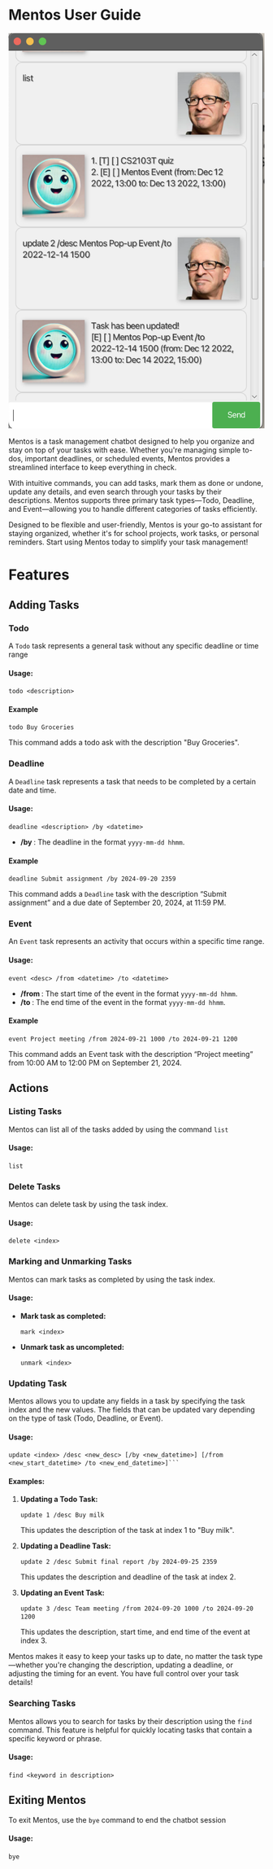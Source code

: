 # Mentos User Guide

![Ui.png](Ui.png)

Mentos is a task management chatbot designed to help you organize and stay on top of your tasks with ease. Whether you're managing simple to-dos, important deadlines, or scheduled events, Mentos provides a streamlined interface to keep everything in check.

With intuitive commands, you can add tasks, mark them as done or undone, update any details, and even search through your tasks by their descriptions. Mentos supports three primary task types—Todo, Deadline, and Event—allowing you to handle different categories of tasks efficiently.

Designed to be flexible and user-friendly, Mentos is your go-to assistant for staying organized, whether it's for school projects, work tasks, or personal reminders. Start using Mentos today to simplify your task management!
# Features

## Adding Tasks

### Todo 
A `Todo` task represents a general task without any specific deadline or time range

#### Usage:
```declarative
todo <description>
```

#### Example
```declarative
todo Buy Groceries
```
This command adds a todo ask with the description "Buy Groceries".

### Deadline 
A `Deadline` task represents a task that needs to be completed by a certain date and time.

#### Usage:
```declarative
deadline <description> /by <datetime>
```
- **/by <datetime>**: The deadline in the format `yyyy-mm-dd hhmm`.

#### Example
```declarative
deadline Submit assignment /by 2024-09-20 2359
```
This command adds a `Deadline` task with the description “Submit assignment” and a due date of September 20, 2024, at 11:59 PM.

### Event
An `Event` task represents an activity that occurs within a specific time range.

#### Usage:
```declarative
event <desc> /from <datetime> /to <datetime>
```
- **/from <datetime>**: The start time of the event in the format `yyyy-mm-dd hhmm`.
- **/to <datetime>**: The end time of the event in the format `yyyy-mm-dd hhmm`.

#### Example
```declarative
event Project meeting /from 2024-09-21 1000 /to 2024-09-21 1200
```
This command adds an Event task with the description “Project meeting” from 10:00 AM to 12:00 PM on September 21, 2024.

## Actions

### Listing Tasks
Mentos can list all of the tasks added by using the command `list`

#### Usage:
```declarative
list
```

### Delete Tasks
Mentos can delete task by using the task index.

#### Usage:
```declarative
delete <index>
```

### Marking and Unmarking Tasks
Mentos can mark tasks as completed by using the task index.

#### Usage:
- **Mark task as completed:**
    ```
    mark <index>
    ```
- **Unmark task as uncompleted:**
    ```
    unmark <index>
    ```
### Updating Task
Mentos allows you to update any fields in a task by specifying the task index and the new values. The fields that can be updated vary depending on the type of task (Todo, Deadline, or Event).

#### Usage:
```declarative
update <index> /desc <new_desc> [/by <new_datetime>] [/from <new_start_datetime> /to <new_end_datetime>]```
```
#### Examples:
1. **Updating a Todo Task:**
    ```
    update 1 /desc Buy milk
    ```
    This updates the description of the task at index 1 to "Buy milk".


2. **Updating a Deadline Task:**
    ```
    update 2 /desc Submit final report /by 2024-09-25 2359
    ```
    This updates the description and deadline of the task at index 2.


3. **Updating an Event Task:**
    ```
    update 3 /desc Team meeting /from 2024-09-20 1000 /to 2024-09-20 1200
    ```
    This updates the description, start time, and end time of the event at index 3.

Mentos makes it easy to keep your tasks up to date, no matter the task type—whether you're changing the description, updating a deadline, or adjusting the timing for an event. You have full control over your task details!


### Searching Tasks
Mentos allows you to search for tasks by their description using the `find` command. This feature is helpful for quickly locating tasks that contain a specific keyword or phrase.

#### Usage:
```declarative
find <keyword in description>
```
## Exiting Mentos
To exit Mentos, use the `bye` command to end the chatbot session
#### Usage:
```declarative
bye
```